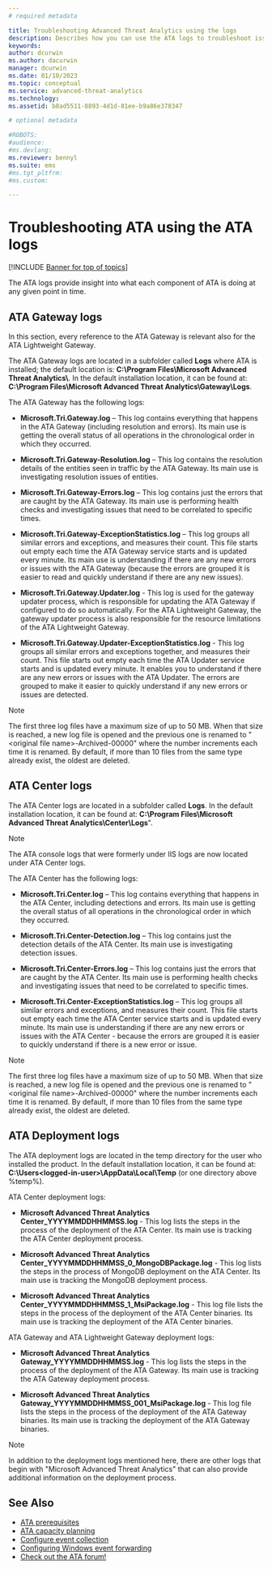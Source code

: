 ```yaml
---
# required metadata

title: Troubleshooting Advanced Threat Analytics using the logs
description: Describes how you can use the ATA logs to troubleshoot issues
keywords:
author: dcurwin
ms.author: dacurwin
manager: dcurwin
ms.date: 01/10/2023
ms.topic: conceptual
ms.service: advanced-threat-analytics
ms.technology:
ms.assetid: b8ad5511-8893-4d1d-81ee-b9a86e378347

# optional metadata

#ROBOTS:
#audience:
#ms.devlang:
ms.reviewer: bennyl
ms.suite: ems
#ms.tgt_pltfrm:
#ms.custom:

---
```


# Troubleshooting ATA using the ATA logs

[!INCLUDE [Banner for top of topics](includes/banner.md)]

The ATA logs provide insight into what each component of ATA is doing at any given point in time.

## ATA Gateway logs
In this section, every reference to the ATA Gateway is relevant also for the ATA Lightweight Gateway. 

The ATA Gateway logs are located in a subfolder called **Logs** where ATA is installed; the default location is: **C:\Program Files\Microsoft Advanced Threat Analytics\\**. In the default installation location, it can be found at: **C:\Program Files\Microsoft Advanced Threat Analytics\Gateway\Logs**.

The ATA Gateway has the following logs:

-   **Microsoft.Tri.Gateway.log** – This log contains everything that happens in the ATA Gateway (including resolution and errors). Its main use is getting the overall status of all operations in the chronological order in which they occurred.

-   **Microsoft.Tri.Gateway-Resolution.log** – This log contains the resolution details of the entities seen in traffic by the ATA Gateway. Its main use is investigating resolution issues of entities.

-   **Microsoft.Tri.Gateway-Errors.log** – This log contains just the errors that are caught by the ATA Gateway. Its main use is performing health checks and investigating issues that need to be correlated to specific times.

-   **Microsoft.Tri.Gateway-ExceptionStatistics.log** – This log groups all similar errors and exceptions, and measures their count.
    This file starts out  empty each time the ATA Gateway service starts and is updated every minute. Its main use is understanding if there are any new errors or issues with the ATA Gateway (because the errors are grouped it is easier to read and quickly understand if there are any new issues).
- **Microsoft.Tri.Gateway.Updater.log** - This log is used for the gateway updater process, which is responsible for updating the ATA Gateway if configured to do so automatically. 
For the ATA Lightweight Gateway, the gateway updater process is also responsible  for the resource limitations of the ATA Lightweight Gateway.
- **Microsoft.Tri.Gateway.Updater-ExceptionStatistics.log** - This log groups all similar errors and exceptions together, and measures their count. This file starts out empty each time the ATA Updater service starts and is updated every minute. It enables you to understand if there are any new errors or issues with the ATA Updater. The errors are grouped to make it easier to quickly understand if any new errors or issues are detected.

> [!NOTE]
> The first three log files have a maximum size of up to 50 MB. When that size is reached, a new log file is opened and the previous one is renamed to "&lt;original file name&gt;-Archived-00000" where the number increments each time it is renamed. By default, if more than 10 files from the same type already exist, the oldest are deleted.

## ATA Center logs
The ATA Center logs are located in a subfolder called **Logs**. In the default installation location, it can be found at: **C:\Program Files\Microsoft Advanced Threat Analytics\Center\Logs**".
> [!Note]
> The ATA console logs that were formerly under IIS logs are now located under ATA Center logs.

The ATA Center has the following logs:

-   **Microsoft.Tri.Center.log** – This log contains everything that happens in the ATA Center, including detections and errors. Its main use is getting the overall status of all operations in the chronological order in which they occurred.

-   **Microsoft.Tri.Center-Detection.log** – This log contains just the detection details of the ATA Center. Its main use is investigating detection issues.

-   **Microsoft.Tri.Center-Errors.log** – This log contains just the errors that are caught by the ATA Center. Its main use is performing health checks and investigating issues that need to be correlated to specific times.

-   **Microsoft.Tri.Center-ExceptionStatistics.log** – This log groups all similar errors and exceptions, and measures their count.
    This file starts out empty each time the ATA Center service starts and is updated every minute. Its main use is understanding if there are any new errors or issues with the ATA Center - because the errors are grouped it is easier to quickly understand if there is a new error or issue.

> [!NOTE]
> The first three log files have a maximum size of up to 50 MB. When that size is reached, a new log file is opened and the previous one is renamed to "&lt;original file name&gt;-Archived-00000" where the number increments each time it is renamed. By default, if more than 10 files from the same type already exist, the oldest are deleted.


## ATA Deployment logs
The ATA deployment logs are located in the temp directory for the user who installed the product. In the default installation location, it can be found at: **C:\Users\<logged-in-user>\AppData\Local\Temp** (or one directory above %temp%).

ATA Center deployment logs:

-   **Microsoft Advanced Threat Analytics Center_YYYYMMDDHHMMSS.log** - This log lists the steps in the process of the deployment of the ATA Center. Its main use is tracking the ATA Center deployment process.

-   **Microsoft Advanced Threat Analytics Center_YYYYMMDDHHMMSS_0_MongoDBPackage.log** - This log lists the steps in the process of MongoDB deployment on the ATA Center. Its main use is tracking the MongoDB deployment process.

-   **Microsoft Advanced Threat Analytics Center_YYYYMMDDHHMMSS_1_MsiPackage.log** - This log file lists the steps in the process of the deployment of the ATA Center binaries. Its main use is tracking the deployment of the ATA Center binaries.

ATA Gateway and ATA Lightweight Gateway deployment logs:

-   **Microsoft Advanced Threat Analytics Gateway_YYYYMMDDHHMMSS.log** - This log lists the steps in the process of the deployment of the ATA Gateway. Its main use is tracking the ATA Gateway deployment process.

-   **Microsoft Advanced Threat Analytics Gateway_YYYYMMDDHHMMSS_001_MsiPackage.log** - This log file lists the steps in the process of the deployment of the ATA Gateway binaries. Its main use is tracking the deployment of the ATA Gateway binaries.


> [!NOTE] 
> In addition to the deployment logs mentioned here, there are other logs that begin with "Microsoft Advanced Threat Analytics" that can also provide additional information on the deployment process.


## See Also
- [ATA prerequisites](ata-prerequisites.md)
- [ATA capacity planning](ata-capacity-planning.md)
- [Configure event collection](configure-event-collection.md)
- [Configuring Windows event forwarding](configure-event-collection.md)
- [Check out the ATA forum!](https://social.technet.microsoft.com/Forums/security/home?forum=mata)
